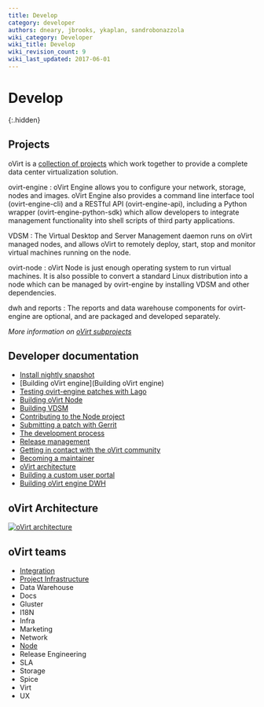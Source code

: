 ```yaml
---
title: Develop
category: developer
authors: dneary, jbrooks, ykaplan, sandrobonazzola
wiki_category: Developer
wiki_title: Develop
wiki_revision_count: 9
wiki_last_updated: 2017-06-01
---
```



<!-- TODO: [Mikey] Fix this page after content structure is final -->

# Develop
{:.hidden}

<section class="row">

<section class="col-md-4">

## Projects

oVirt is a [collection of projects](/documentation/architecture/architecture/) which work together to provide a complete data center virtualization solution.

ovirt-engine
: oVirt Engine allows you to configure your network, storage, nodes and images. oVirt Engine also provides a command line interface tool (ovirt-engine-cli) and a RESTful API (ovirt-engine-api), including a Python wrapper (ovirt-engine-python-sdk) which allow developers to integrate management functionality into shell scripts of third party applications.

VDSM
: The Virtual Desktop and Server Management daemon runs on oVirt managed nodes, and allows oVirt to remotely deploy, start, stop and monitor virtual machines running on the node.

ovirt-node
: oVirt Node is just enough operating system to run virtual machines. It is also possible to convert a standard Linux distribution into a node which can be managed by ovirt-engine by installing VDSM and other dependencies.

dwh and reports
: The reports and data warehouse components for ovirt-engine are optional, and are packaged and developed separately.

_More information on [oVirt subprojects](/subprojects/)_

</section>


<section class="col-md-4">

## Developer documentation

- [Install nightly snapshot](/develop/dev-process/install-nightly-snapshot/)
- [Building oVirt engine](Building oVirt engine)
- [Testing ovirt-engine patches with Lago](/develop/infra/testing/lago/testing-engine-patches-with-lago/)
- [Building oVirt Node](/develop/projects/node/building/)
- [Building VDSM](/develop/developer-guide/vdsm/developers/)
- [Contributing to the Node project](/develop/projects/node/contributing-to-the-node-project/)
- [Submitting a patch with Gerrit](/develop/dev-process/working-with-gerrit/)
- [The development process](/develop/dev-process/devprocess/)
- [Release management](/develop/release-management/releases/)
- [Getting in contact with the oVirt community](/community/about/contact/)
- [Becoming a maintainer](/develop/dev-process/becoming-a-maintainer/)
- [oVirt architecture](/documentation/architecture/architecture/)
- [Building a custom user portal](/develop/developer-guide/sample-user-portals/)
- [Building oVirt engine DWH](/documentation/how-to/reports/dwh-development-environment/)

</section>


<section class="col-md-4">

## oVirt Architecture

[![oVirt architecture](/images/wiki/Overall-arch.png)](images/wiki/Overall-arch.png)

## oVirt teams

 - [Integration](./projects/project-integration/)
 - [Project Infrastructure](./infra/infrastructure)
 - Data Warehouse
 - Docs
 - Gluster
 - I18N
 - Infra
 - Marketing
 - Network
 - [Node](./projects/node/contributing-to-the-node-project)
 - Release Engineering
 - SLA
 - Storage
 - Spice
 - Virt
 - UX
</section>
</section>
